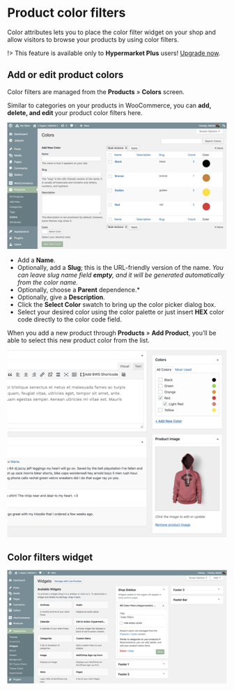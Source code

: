# Product color filters

Color attributes lets you to place the color filter widget on your shop and allow visitors to browse your products by using color filters.

!> This feature is available only to **Hypermarket Plus** users! [Upgrade now](https://www.mypreview.one).

## Add or edit product colors

Color filters are managed from the **Products** » **Colors** screen.

Similar to categories on your products in WooCommerce, you can **add, delete, and edit** your product color filters here.

![Product color filters](img/product-color-filters.png)

* Add a **Name**.
* Optionally, add a **Slug**; this is the URL-friendly version of the name.
*You can leave slug name field **empty**, and it will be generated automatically from the color name.*
* Optionally, choose a **Parent** dependence.*
* Optionally, give a **Description**.
* Click the **Select Color** swatch to bring up the color picker dialog box.
* Select your desired color using the color palette or just insert **HEX** color code directly to the color code field.

When you add a new product through **Products** » **Add Product**, you’ll be able to select this new product color from the list.

![Adding color attribute](img/adding-color-attribute.png)

## Color filters widget

![Color filters widget](img/color-filters-widget.png)
